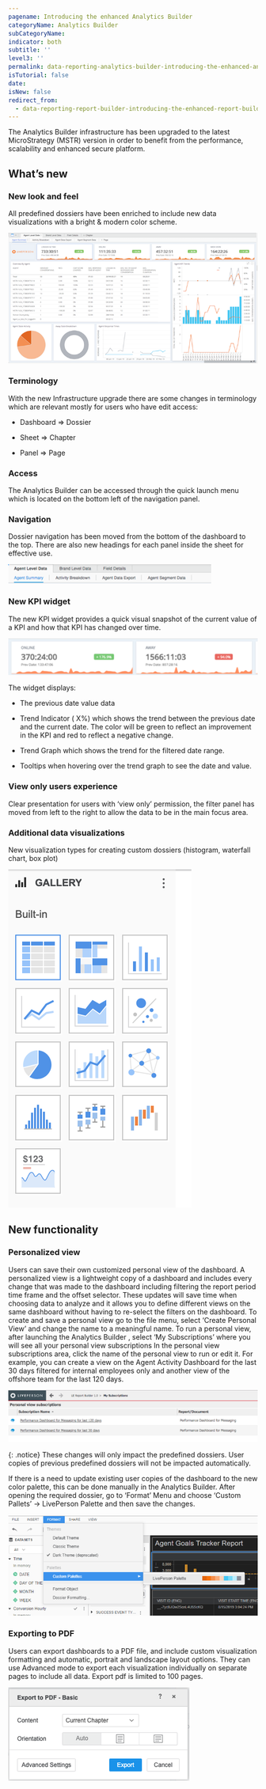 ```yaml
---
pagename: Introducing the enhanced Analytics Builder
categoryName: Analytics Builder
subCategoryName:
indicator: both
subtitle: ''
level3: ''
permalink: data-reporting-analytics-builder-introducing-the-enhanced-analytics-builder.html
isTutorial: false
date:
isNew: false
redirect_from:
  - data-reporting-report-builder-introducing-the-enhanced-report-builder.html
---
```


The Analytics Builder infrastructure has been upgraded to the latest MicroStrategy (MSTR) version in order to benefit from the performance, scalability and enhanced secure platform.

## What’s new
### New look and feel

All predefined dossiers have been enriched to include new data visualizations with a bright & modern color scheme.

![](img/new-look-and-feel.png)

### Terminology

With the new Infrastructure upgrade there are some changes in terminology which are relevant mostly for users who have edit access:

* Dashboard ⇒ Dossier

* Sheet ⇒ Chapter

* Panel ⇒ Page

### Access
The Analytics Builder can be accessed through the quick launch menu which is located on the bottom left of the navigation panel.

### Navigation
Dossier navigation has been moved from the bottom of the dashboard to the top. There are also new headings for each panel inside the sheet for effective use.

![](img/navigation.png)

### New KPI widget
The new KPI widget provides a quick visual snapshot of the current value of a KPI and how that KPI has changed over time.

![](img/new-kpi-widget.png)

The widget displays:

* The previous date value data

* Trend Indicator ( X%) which shows the trend between the previous date and the current date. The color will be green to reflect an improvement in the KPI and  red to reflect a negative change.

* Trend Graph which shows the trend for the filtered date range.

* Tooltips when hovering over the trend graph to see the date and value.

### View only users experience
Clear presentation for users with ‘view only’ permission, the filter panel has moved from left to the right to allow the data to be in the main focus area.

### Additional data visualizations
New visualization types for creating custom dossiers (histogram, waterfall chart, box plot)

![](img/additional-data.png)

## New functionality

### Personalized view
Users can save their own customized personal view of the dashboard. A personalized view is a lightweight copy of a dashboard and includes every change that was made to the dashboard including filtering the report period time frame and the offset selector. These updates will save time when choosing data to analyze and it allows you to define different views on the same dashboard without having to re-select the filters on the dashboard.
To create and save a personal view go to the file menu, select ‘Create Personal View’ and change the name to a meaningful name.
To run a personal view, after launching the Analytics Builder , select ‘My Subscriptions’ where you will see all your personal view subscriptions In the personal view subscriptions area, click the name of the personal view to run or edit it.
For example, you can create a view on the Agent Activity Dashboard for the last 30 days filtered for internal employees only and another view of the offshore team for the last 120 days. 

![](img/personalized-view.png)

{: .notice}
These changes will only impact the predefined dossiers. User copies of previous predefined  dossiers will not be impacted automatically. 

If there is a need to update existing user copies of the dashboard to the new color palette, this can be done manually in the Analytics Builder. After opening the required dossier, go to ‘Format’ Menu and choose ‘Custom Pallets’ -> LivePerson Palette and then save the changes.

![](img/pallete.png)

### Exporting to PDF
Users can export dashboards to a PDF file, and include custom visualization formatting and automatic, portrait and landscape layout options. They can use Advanced mode to export each visualization individually on separate pages to include all data. Export pdf is limited to 100 pages.

![](img/export-to-pdf.png)
